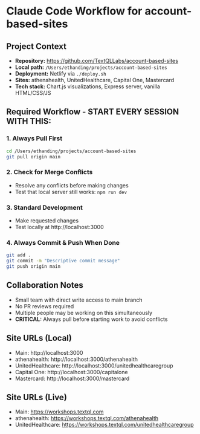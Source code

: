 # Claude Code Workflow for account-based-sites

## Project Context
- **Repository:** https://github.com/TextQLLabs/account-based-sites
- **Local path:** `/Users/ethanding/projects/account-based-sites`
- **Deployment:** Netlify via `./deploy.sh`
- **Sites:** athenahealth, UnitedHealthcare, Capital One, Mastercard
- **Tech stack:** Chart.js visualizations, Express server, vanilla HTML/CSS/JS

## Required Workflow - START EVERY SESSION WITH THIS:

### 1. Always Pull First
```bash
cd /Users/ethanding/projects/account-based-sites
git pull origin main
```

### 2. Check for Merge Conflicts
- Resolve any conflicts before making changes
- Test that local server still works: `npm run dev`

### 3. Standard Development
- Make requested changes
- Test locally at http://localhost:3000

### 4. Always Commit & Push When Done
```bash
git add .
git commit -m "Descriptive commit message"
git push origin main
```

## Collaboration Notes
- Small team with direct write access to main branch
- No PR reviews required
- Multiple people may be working on this simultaneously
- **CRITICAL:** Always pull before starting work to avoid conflicts

## Site URLs (Local)
- Main: http://localhost:3000
- athenahealth: http://localhost:3000/athenahealth  
- UnitedHealthcare: http://localhost:3000/unitedhealthcaregroup
- Capital One: http://localhost:3000/capitalone
- Mastercard: http://localhost:3000/mastercard

## Site URLs (Live)
- Main: https://workshops.textql.com
- athenahealth: https://workshops.textql.com/athenahealth
- UnitedHealthcare: https://workshops.textql.com/unitedhealthcaregroup